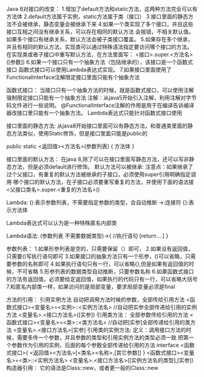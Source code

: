 

Java 8对接口的改变：
   1.增加了default方法和static方法，这两种方法完全可以有方法体
   2.default方法属于实例，static方法属于类（接口）
   3.接口里面的静态方法不会被继承，静态变量会被继承下来
   4.如果一个类实现了多个接口，并且这些接口互相之间没有继承关系，可以存在相同的默认方法
     会报错，不相关默认值。如果多个接口有继承关系，默认方法会被子类接口覆盖。
   5.如果存在多个继承，并且有相同的默认方法，实现类可以通过特殊语法指定要访问哪个接口的方法。
     在实现类或者子接口中重写默认方法，在方法里面写：
     <接口>.super.<方法名>([参数])
   6.如果一个接口只有一个抽象方法（包括继承的），该接口是一个函数式接口
     函数式接口可以使用Lambda表达式实现。
   7.如果接口里面使用了FunctionalInterface注解限定接口里面只能有个抽象方法


函数式接口：
    当接口只有一个抽象方法的时候，就是函数式接口，可以使用注解强制限定接口只能有一个抽象方法
    注解：从java5开始引入注解，利用注解对字节码文件进行一些说明。
    @FunctionalInterface注解的作用是用于在编译告诉编译器改接口里只能有一个抽象方法。
    Lambda表达式只能针对函数式接口使用
    
    
接口里面的静态方法:
  从java8开始接口里面可以有静态方法，和普通类里面的静态方法类似，使用Static修饰，但是接口里面只能是public的
    
  public static <返回值><方法名>(参数列表)
  {
      方法体
  }

接口里面的默认方法：
   在java 8,除了可以在接口里面写静态方法，还可以写非静态方法，但是必须default进行修饰。
   默认方法可以被继承:
   注意点：如果继承了过个父接口，有重复的默认方法被继承的子接口，必须使用super引用明确指定调用
   哪个接口的默认方法，在子接口必须要重写重复的方法，并使用下面的语法接
   <父接口类名>.super.<重复的方法名>()
  

Lambda:
  ():表示参数列表，不需要指定参数的类型，会自动推断
  ->:连接符
  {}:表示方法体
  
Lambda表达式可以认为是一种特殊匿名内部类  

Lambda语法:
 (参数列表 不需要数据类型)->{
     //执行语句
     [return....]
 }
 
 参数列表：
     1.如果形参列表是空的，只需要保留（）即可，
     2.如果没有返回值，只需要()写执行语句即可
     3.如果接口的抽象方法只有一个形参，()可以省略，只需要参数的名称即可
     4.如果执行语句只有一行，可以省略{},但是如果有返回值的时候，不可省略
     5.形参列表的数据类型自动推断，只要参数名称
     6.如果函数式接口的方法有返回值，必须要给定返回值，如果执行的代码只有一行，可以省略大括号
     7.和匿名内部类一样，如果访问的是局部变量，要求局部变量必须是final
     
     
 方法的引用：
   引用实例方法
       自动把调用方法时候的参数，全部传给引用方法
       <函数式接口><变量名>=<实例>::<实例方法名>
       //自动把实参全部传递给引用的实例方法
       <变量名>.<接口方法名>([实参])
   引用类方法：
       全部参数传给引用的方法
       <函数式接口><变量名>=<类>::<类方法名>
       //自动把[实参]全部传递给引用的类方法
       <变量名>.<接口方法名>[实参]
   引用类的实例方法:
       定义：调用接口方法的时候，需要多传一个参数，并且参数的类型和引用实例方法的类型必须一致
             把第一个参数作为引用的实例，后面的每个参数全部传递给引用的方法
              interface <函数式接口>{
               <返回值><方法名>[<类名><名称>,[其它参数]]
              }
              <函数式接口><变量名>=<类>::<实例方法名>
              <变量名>.<接口方法名>([实例方法名的类型],[实参])
   构造器引用：
       它的语法是Class::new，或者更一般的Class<T>::new
     
     
     
     

    
    
    
